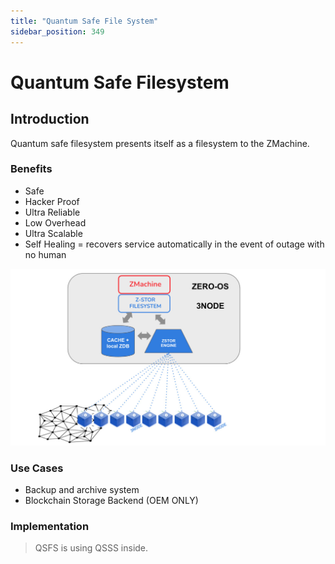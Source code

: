 ```yaml
---
title: "Quantum Safe File System"
sidebar_position: 349
---
```


<h1> Quantum Safe Filesystem </h1>



## Introduction

Quantum safe filesystem presents itself as a filesystem to the ZMachine.

### Benefits

- Safe
- Hacker Proof
- Ultra Reliable
- Low Overhead
- Ultra Scalable
- Self Healing = recovers service automatically in the event of outage with no human 

![](./img/zos_zstor.jpg)

### Use Cases

- Backup and archive system
- Blockchain Storage Backend (OEM ONLY)

### Implementation

> QSFS is using QSSS inside.